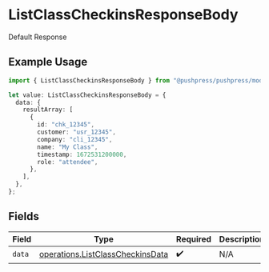 # ListClassCheckinsResponseBody

Default Response

## Example Usage

```typescript
import { ListClassCheckinsResponseBody } from "@pushpress/pushpress/models/operations";

let value: ListClassCheckinsResponseBody = {
  data: {
    resultArray: [
      {
        id: "chk_12345",
        customer: "usr_12345",
        company: "cli_12345",
        name: "My Class",
        timestamp: 1672531200000,
        role: "attendee",
      },
    ],
  },
};
```

## Fields

| Field                                                                                | Type                                                                                 | Required                                                                             | Description                                                                          |
| ------------------------------------------------------------------------------------ | ------------------------------------------------------------------------------------ | ------------------------------------------------------------------------------------ | ------------------------------------------------------------------------------------ |
| `data`                                                                               | [operations.ListClassCheckinsData](../../models/operations/listclasscheckinsdata.md) | :heavy_check_mark:                                                                   | N/A                                                                                  |